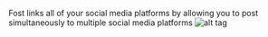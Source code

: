 Fost links all of your social media platforms by allowing you to post simultaneously to multiple social media platforms
![alt tag](https://cloud.githubusercontent.com/assets/6885545/7335236/33c1f7d0-eb7f-11e4-9886-97afaae2edff.png)
